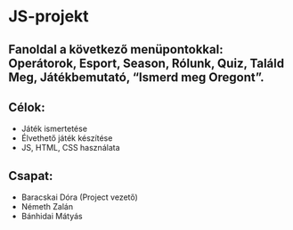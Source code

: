 # JS-projekt
## Fanoldal a következő menüpontokkal: Operátorok, Esport, Season, Rólunk, Quiz, Találd Meg, Játékbemutató, “Ismerd meg Oregont”.
## Célok:
* Játék ismertetése
* Élvethető játék készítése
* JS, HTML, CSS használata
## Csapat:
* Baracskai Dóra (Project vezető)
* Németh Zalán
* Bánhidai Mátyás

